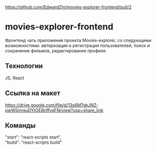
https://github.com/EdwardZhr/movies-explorer-frontend/pull/2

# movies-explorer-frontend

Фронтенд чать приложения проекта Movies-explorer, со следующими возможностями: авторизация и регистрация пользователей, поиск и сохранение фильмов, редактирование профиля.  

## Технологии

JS, React 

## Ссылка на макет

https://drive.google.com/file/d/13s6M7gkJNZ-pwW5mreuDYtOEBnffvqFN/view?usp=share_link

## Команды 

"start": "react-scripts start",  
"build": "react-scripts build"

